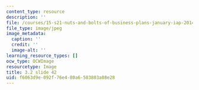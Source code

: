 ```yaml
---
content_type: resource
description: ''
file: /courses/15-s21-nuts-and-bolts-of-business-plans-january-iap-2014/f6063d9e092f76e480a6583803a08e28_Slide42.JPG
file_type: image/jpeg
image_metadata:
  caption: ''
  credit: ''
  image-alt: ''
learning_resource_types: []
ocw_type: OCWImage
resourcetype: Image
title: 3.2 slide 42
uid: f6063d9e-092f-76e4-80a6-583803a08e28
---
```

